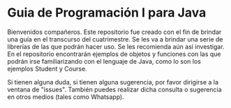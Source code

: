 # Guia de Programación I para Java
Bienvenidos compañeros. Este repositorio fue creado con el fin de brindar una guía en el transcurso del cuatrimestre.
Se les va a brindar una serie de librerías de las que podrán hacer uso. Se les recomienda aún así investigar.
En el repositorio encontrarán ejemplos de objetos y funciones con las que podrán irse familiarizando con el lenguaje de Java,
como lo son los ejemplos Student y Course.

Si tienen alguna duda, si tienen alguna sugerencia, por favor dirigirse a la ventana de "issues". También puedes
realizar dicha consulta o sugerencia en otros medios (tales como Whatsapp).
